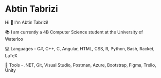 # Abtin Tabrizi
 
Hi :wave: I'm Abtin Tabrizi!

:books: I am currently a 4B Computer Science student at the University of Waterloo

:computer: Languages - C#, C++, C, Angular, HTML, CSS, R, Python, Bash, Racket, LaTeX

:wrench: Tools - .NET, Git, Visual Studio, Postman, Azure, Bootstrap, Figma, Trello, Unity 

